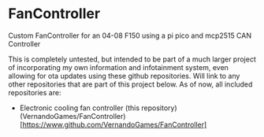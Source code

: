 # FanController
 Custom FanController for an 04-08 F150 using a pi pico and mcp2515 CAN Controller

This is completely untested, but intended to be part of a much larger project of incorporating my own information and infotainment
system, even allowing for ota updates using these github repositories. Will link to any other repositories that are part of this
project below. As of now, all included repositories are:

- Electronic cooling fan controller (this repository) (VernandoGames/FanController)[https://www.github.com/VernandoGames/FanController]
